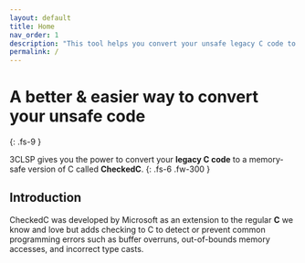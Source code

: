 ```yaml
---
layout: default
title: Home
nav_order: 1
description: "This tool helps you convert your unsafe legacy C code to a more memory safe C code"
permalink: /
---
```


# A better &  easier way to convert your unsafe code
{: .fs-9 }

3CLSP gives you the power to convert your **legacy C code** to a memory-safe version of C called **CheckedC**. 
{: .fs-6 .fw-300 }

## Introduction
CheckedC was developed by Microsoft as an extension to the regular **C** we know and love but adds checking to C to detect or prevent common programming errors such as buffer overruns, out-of-bounds memory accesses, and incorrect type casts. 